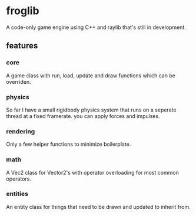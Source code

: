 # froglib
A code-only game engine using C++ and raylib that's still in development.

## features
### core
A game class with run, load, update and draw functions which can be overriden.

### physics
So far I have a small rigidbody physics system that runs on a seperate thread at a fixed framerate. you can apply forces and impulses.

### rendering
Only a few helper functions to minimize boilerplate.

### math
A Vec2 class for Vector2's with operator overloading for most common operators.

### entities
An entity class for things that need to be drawn and updated to inherit from.
